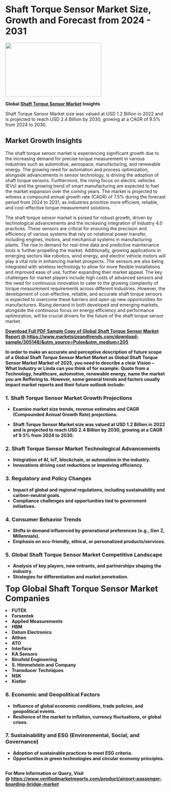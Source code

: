 <H1>Shaft Torque Sensor Market Size, Growth and Forecast from 2024 - 2031</H1><img class="aligncenter size-medium wp-image-584254" src="https://thirdeyenews.in/wp-content/uploads/2024/09/Global-Market-Research-300x168.jpeg" alt="" width="300" height="168" /><p><strong>Global&nbsp;<a href="https://www.marketsizeandtrends.com/download-sample/305148/&amp;utm_source=Pulse&amp;utm_medium=205">Shaft Torque Sensor Market</a> Insights</strong></p><p>Shaft Torque Sensor Market size was valued at USD 1.2 Billion in 2022 and is projected to reach USD 2.4 Billion by 2030, growing at a CAGR of 9.5% from 2024 to 2030.</p><p><h2>Market Growth Insights</h2> <p>The shaft torque sensor market is experiencing significant growth due to the increasing demand for precise torque measurement in various industries such as automotive, aerospace, manufacturing, and renewable energy. The growing need for automation and process optimization, alongside advancements in sensor technology, is driving the adoption of shaft torque sensors. Furthermore, the rising focus on electric vehicles (EVs) and the growing trend of smart manufacturing are expected to fuel the market expansion over the coming years. The market is projected to witness a compound annual growth rate (CAGR) of 7.5% during the forecast period from 2024 to 2031, as industries prioritize more efficient, reliable, and cost-effective torque measurement solutions.</p> <p><strong><a href="#"></a></strong></p> <p>The shaft torque sensor market is poised for robust growth, driven by technological advancements and the increasing integration of Industry 4.0 practices. These sensors are critical for ensuring the precision and efficiency of various systems that rely on rotational power transfer, including engines, motors, and mechanical systems in manufacturing plants. The rise in demand for real-time data and predictive maintenance tools is further propelling the market. Additionally, growing applications in emerging sectors like robotics, wind energy, and electric vehicle motors will play a vital role in enhancing market prospects. The sensors are also being integrated with wireless technology to allow for more flexible installations and improved ease of use, further expanding their market appeal. The key challenges for market players include high costs of advanced sensors and the need for continuous innovation to cater to the growing complexity of torque measurement requirements across different industries. However, the development of cost-effective, reliable, and accurate shaft torque sensors is expected to overcome these barriers and open up new opportunities for manufacturers. Rising demand in both developed and emerging markets, alongside the continuous focus on energy efficiency and performance optimization, will be crucial drivers for the future of the shaft torque sensor market.</p> <p><strong><a href="#"></p><p><span class=""><strong>Download Full PDF Sample Copy of Global Shaft Torque Sensor Market Report</strong> @ <a href="https://www.marketsizeandtrends.com/download-sample/305148/&amp;utm_source=Pulse&amp;utm_medium=205" target="_blank">https://www.marketsizeandtrends.com/download-sample/305148/&amp;utm_source=Pulse&amp;utm_medium=205</a></span></p><p>In order to make an accurate and perceptive description of future scope of a Global&nbsp;Shaft Torque Sensor Market Market as Global&nbsp;Shaft Torque Sensor Market Market of 2025, you need to describe a clear Vision &ndash; What Industry or Linda can you think of for example: Quote from a Technology, healthcare, automotive, renewable energy, name the market you are Reffering to. However, some general trends and factors usually impact market reports and their future outlook include:</p><h3>1.&nbsp;<strong>Shaft Torque Sensor Market Growth Projections</strong></h3><ul><li>Examine market size trends, revenue estimates and CAGR (Compounded Annual Growth Rate) projections.</li><li><p>Shaft Torque Sensor Market size was valued at USD 1.2 Billion in 2022 and is projected to reach USD 2.4 Billion by 2030, growing at a CAGR of 9.5% from 2024 to 2030.</p></li></ul><h3>2.&nbsp;<strong>Shaft Torque Sensor Market Technological Advancements</strong></h3><ul><li>Integration of AI, IoT, blockchain, or automation in the industry.</li><li>Innovations driving cost reductions or improving efficiency.</li></ul><h3>3.&nbsp;<strong>Regulatory and Policy Changes</strong></h3><ul><li>Impact of global and regional regulations, including sustainability and carbon-neutral goals.</li><li>Compliance challenges and opportunities tied to government initiatives.</li></ul><h3>4.&nbsp;<strong>Consumer Behavior Trends</strong></h3><ul><li>Shifts in demand influenced by generational preferences (e.g., Gen Z, Millennials).</li><li>Emphasis on eco-friendly, ethical, or personalized products/services.</li></ul><h3>5.&nbsp;<strong>Global Shaft Torque Sensor Market Competitive Landscape</strong></h3><ul><li>Analysis of key players, new entrants, and partnerships shaping the industry.</li><li>Strategies for differentiation and market penetration.</li></ul><p data-pm-slice="1 1 []"><span style="color: inherit; font-family: inherit; font-size: 25px;">Top Global Shaft Torque Sensor Market Companies</span></p><div class="" data-test-id=""><p><li>FUTEK</li><li> Forsentek</li><li> Applied Measurements</li><li> HBM</li><li> Datum Electronics</li><li> Althen</li><li> ATO</li><li> Interface</li><li> KA Sensors</li><li> Binsfeld Engineering</li><li> S. Himmelstein and Company</li><li> Transducer Techniques</li><li> NSK</li><li> Kistler</li></p></div><h3>6.&nbsp;<strong>Economic and Geopolitical Factors</strong></h3><ul><li>Influence of global economic conditions, trade policies, and geopolitical events.</li><li>Resilience of the market to inflation, currency fluctuations, or global crises.</li></ul><h3>7.&nbsp;<strong>Sustainability and ESG (Environmental, Social, and Governance)</strong></h3><ul><li>Adoption of sustainable practices to meet ESG criteria.</li><li>Opportunities in green technologies and circular economy principles.</li></ul><h2><strong style="font-size: 14px;">For More Information or Query, Visit @&nbsp;</strong><a style="background-color: #ffffff; font-size: 14px;" href="https://www.marketsizeandtrends.com/report/shaft-torque-sensor-market/" target="_blank">https://www.verifiedmarketreports.com/product/airport-passenger-boarding-bridge-market</a></h2>
